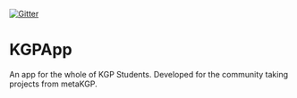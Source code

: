 [![Gitter](https://badges.gitter.im/Rishabhdeepsingh/KGPApp.svg)](https://gitter.im/Rishabhdeepsingh/KGPApp?utm_source=badge&utm_medium=badge&utm_campaign=pr-badge)
# KGPApp
An app for the whole of KGP Students. Developed for the community taking projects from metaKGP.
